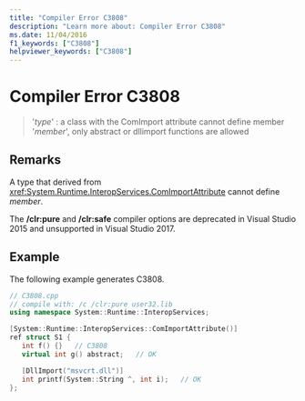 ```yaml
---
title: "Compiler Error C3808"
description: "Learn more about: Compiler Error C3808"
ms.date: 11/04/2016
f1_keywords: ["C3808"]
helpviewer_keywords: ["C3808"]
---
```

# Compiler Error C3808

> '*type*' : a class with the ComImport attribute cannot define member '*member*', only abstract or dllimport functions are allowed

## Remarks

A type that derived from <xref:System.Runtime.InteropServices.ComImportAttribute> cannot define *member*.

The **/clr:pure** and **/clr:safe** compiler options are deprecated in Visual Studio 2015 and unsupported in Visual Studio 2017.

## Example

The following example generates C3808.

```cpp
// C3808.cpp
// compile with: /c /clr:pure user32.lib
using namespace System::Runtime::InteropServices;

[System::Runtime::InteropServices::ComImportAttribute()]
ref struct S1 {
   int f() {}   // C3808
   virtual int g() abstract;   // OK

   [DllImport("msvcrt.dll")]
   int printf(System::String ^, int i);   // OK
};
```
